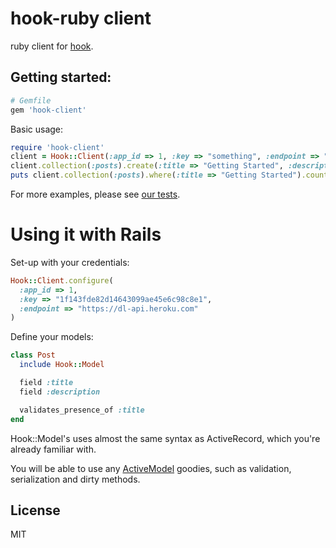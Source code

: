 hook-ruby client
===

ruby client for [hook](github.com/doubleleft/hook/).

Getting started:
---

```ruby
# Gemfile
gem 'hook-client'
```

Basic usage:

```ruby
require 'hook-client'
client = Hook::Client(:app_id => 1, :key => "something", :endpoint => "https://dl-api.heroku.com")
client.collection(:posts).create(:title => "Getting Started", :description => "Getting started with dl-api-ruby.")
puts client.collection(:posts).where(:title => "Getting Started").count
```

For more examples, please see [our tests](spec).

Using it with Rails
===

Set-up with your credentials:

```ruby
Hook::Client.configure(
  :app_id => 1,
  :key => "1f143fde82d14643099ae45e6c98c8e1",
  :endpoint => "https://dl-api.heroku.com"
)
```

Define your models:

```ruby
class Post
  include Hook::Model

  field :title
  field :description

  validates_presence_of :title
end
```

Hook::Model's uses almost the same syntax as ActiveRecord, which you're already
familiar with.

You will be able to use any
[ActiveModel](https://github.com/rails/rails/tree/master/activemodel) goodies,
such as validation, serialization and dirty methods.

License
---

MIT
